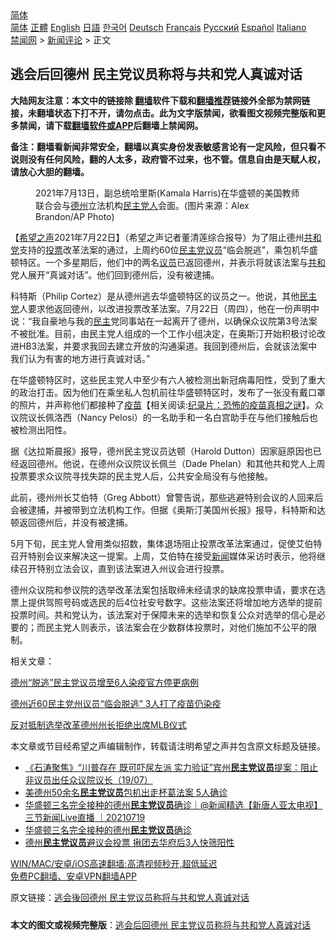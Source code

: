  <!-- 面包屑导航 --> <div class="breadcrumb"><!-- GTranslate: https://gtranslate.io/ -->  <div class="switcher notranslate">  <div class="selected">  <a href="#" onclick="return false;"> 简体</a>  </div>  <div class="option">  <a href="https://www.bannedbook.org" onclick="doGTranslate('zh-CN|zh-CN');jQuery('div.switcher div.selected a').html(jQuery(this).html());return false;" title="简体中文" class="nturl selected"> 简体</a>  <a href="https://www.bannedbook.org/zh-tw/" onclick="doGTranslate('zh-CN|zh-TW');jQuery('div.switcher div.selected a').html(jQuery(this).html());return false;" title="繁體中文" class="nturl"> 正體</a>  <a href="https://www.bannedbook.org/en/" onclick="doGTranslate('zh-CN|en');jQuery('div.switcher div.selected a').html(jQuery(this).html());return false;" title="English" class="nturl"> English</a>  <a href="https://www.bannedbook.org/ja/" onclick="doGTranslate('zh-CN|ja');jQuery('div.switcher div.selected a').html(jQuery(this).html());return false;" title="日本語" class="nturl"> 日語</a>  <a href="https://www.bannedbook.org/ko/" onclick="doGTranslate('zh-CN|ko');jQuery('div.switcher div.selected a').html(jQuery(this).html());return false;" title="한국어" class="nturl"> 한국어</a>  <a href="https://www.bannedbook.org/de/" onclick="doGTranslate('zh-CN|de');jQuery('div.switcher div.selected a').html(jQuery(this).html());return false;" title="Deutsch" class="nturl"> Deutsch</a>  <a href="https://www.bannedbook.org/fr/" onclick="doGTranslate('zh-CN|fr');jQuery('div.switcher div.selected a').html(jQuery(this).html());return false;" title="Français" class="nturl"> Français</a>  <a href="https://www.bannedbook.org/ru/" onclick="doGTranslate('zh-CN|ru');jQuery('div.switcher div.selected a').html(jQuery(this).html());return false;" title="Русский" class="nturl"> Русский</a>  <a href="https://www.bannedbook.org/es/" onclick="doGTranslate('zh-CN|es');jQuery('div.switcher div.selected a').html(jQuery(this).html());return false;" title="Español" class="nturl"> Español</a>  <a href="https://www.bannedbook.org/it/" onclick="doGTranslate('zh-CN|it');jQuery('div.switcher div.selected a').html(jQuery(this).html());return false;" title="Italiano" class="nturl"> Italiano</a>  </div>  </div>      <div class='breadcrumb-sub'><!-- Breadcrumb NavXT 6.3.0 --> <a href="https://www.bannedbook.org/" class="home">禁闻网</a> &gt; <a href="https://www.bannedbook.org/bnews/comments/" class="category">新闻评论</a> &gt; 正文</div></div><h2>逃会后回德州 民主党议员称将与共和党人真诚对话</h2> <p class="notice"><b>大陆网友注意：本文中的链接除 <a href="https://github.com/bannedbook/fanqiang" >翻墙</a>软件下载和<a href="https://github.com/killgcd/justmysocks/blob/master/README.md">翻墙推荐</a>链接外全部为禁网链接，未翻墙状态下打不开，请勿点击。此为文字版禁闻，欲看图文视频完整版和更多禁闻，请下载<a href="https://github.com/bannedbook/fanqiang">翻墙软件或APP</a>后翻墙上禁闻网。</p><p>备注：翻墙看新闻非常安全，翻墙以真实身份发表敏感言论有一定风险，但只看不说则没有任何风险，翻的人太多，政府管不过来，也不管。信息自由是天赋人权，请放心大胆的翻墙。</b></p>  <div class="entry"> <figure> <p><figcaption>2021年7月13日，副总统哈里斯(Kamala Harris)在华盛顿的美国教师联合会与<a href="https://www.bannedbook.org/bnews/tag/%e5%be%b7%e5%b7%9e/" class="st_tag internal_tag" rel="tag" title="标签 德州 下的日志">德州</a>立法机构<a href="https://www.bannedbook.org/bnews/tag/%e6%b0%91%e4%b8%bb%e5%85%9a%e4%ba%ba/" class="st_tag internal_tag" rel="tag" title="标签 民主党人 下的日志">民主党人</a>会面。(图片来源：Alex Brandon/AP Photo)</figcaption></figure> <p>【<span class='wp_keywordlink_affiliate'><a href="https://www.soundofhope.org" title="希望之声" target="_blank">希望之声</a></span>2021年7月22日】（希望之声记者董清莲综合报导）为了阻止德州<a href="https://www.bannedbook.org/bnews/tag/%e5%85%b1%e5%92%8c%e5%85%9a/" class="st_tag internal_tag" rel="tag" title="标签 共和党 下的日志">共和党</a>支持的<a href="https://www.bannedbook.org/bnews/tag/%E6%8A%95%E7%A5%A8/" class="st_tag internal_tag" rel="tag" title="标签 投票 下的日志">投票</a>改革法案的通过，上周约60位<a href="https://www.bannedbook.org/bnews/tag/%E6%B0%91%E4%B8%BB%E5%85%9A%E8%AE%AE%E5%91%98/" class="st_tag internal_tag" rel="tag" title="标签 民主党议员 下的日志">民主党议员</a>“临会脱逃”，乘包机华盛顿特区。一个多星期后，他们中的两名<a href="https://www.bannedbook.org/bnews/tag/%e8%ae%ae%e5%91%98/" class="st_tag internal_tag" rel="tag" title="标签 议员 下的日志">议员</a>已返回德州，并表示将就该法案与<a href="https://www.bannedbook.org/bnews/tag/%E5%85%B1%E5%92%8C/" class="st_tag internal_tag" rel="tag" title="标签 共和 下的日志">共和</a>党人展开“真诚对话”。他们回到德州后，没有被逮捕。</p> <p>科特斯（Philip Cortez）是从德州逃去华盛顿特区的议员之一。他说，其他<a href="https://www.bannedbook.org/bnews/tag/%e6%b0%91%e4%b8%bb%e5%85%9a/" class="st_tag internal_tag" rel="tag" title="标签 民主党 下的日志">民主党</a>人要求他返回德州，以改进投票改革法案。7月22日（周四），他在一份声明中说：“我自豪地与我的<a href="https://www.bannedbook.org/bnews/tag/%e6%b0%91%e4%b8%bb/" class="st_tag internal_tag" rel="tag" title="标签 民主 下的日志">民主</a>党同事站在一起离开了德州，以确保众议院第3号法案不被批准。目前，由民主党人组成的一个工作小组决定，在奥斯汀开始积极讨论改进HB3法案，并要求我回去建立开放的沟通渠道。我回到德州后，会就该法案中我们认为有害的地方进行真诚对话。”</p> <p>在华盛顿特区时，这些民主党人中至少有六人被检测出新冠病毒阳性，受到了重大的政治打击。因为他们在乘坐私人包机前往华盛顿特区时，发布了一张没有戴口罩的照片，并声称他们都接种了<span class='wp_keywordlink'><a href="https://www.bannedbook.org/bnews/tculture/20160630/551027.html" title="疫苗" target="_blank">疫苗</a></span>【相关阅读:<a href='https://www.bannedbook.org/bnews/topimagenews/20180408/925060.html' target='_blank'>纪录片：恐怖的疫苗真相之谜</a>】。众议院议长佩洛西（Nancy Pelosi）的一名助手和一名白宫助手在与他们接触后也被检测出阳性。</p>  <p>据《达拉斯晨报》报导，德州民主党议员达顿（Harold Dutton）因家庭原因也已经返回德州。他说，在德州众议院议长佩兰（Dade Phelan）和其他共和党人上周投票要求众议院寻找失踪的民主党人后，公共安全局没有与他接触。</p> <p>此前，德州州长艾伯特（Greg Abbott）曾警告说，那些逃避特别会议的人回来后会被逮捕，并被带到立法机构工作。但据《奥斯汀美国州长报》报导，科特斯和达顿返回德州后，并没有被逮捕。</p> <p>5月下旬，民主党人曾用类似招数，集体退场阻止投票改革法案通过，促使艾伯特召开特别会议来解决这一提案。上周，艾伯特在接受<span class='wp_keywordlink_affiliate'><a href="https://www.bannedbook.org/" title="新闻">新闻</a></span>媒体采访时表示，他将继续召开特别立法会议，直到该法案进入州议会进行投票。</p>  <p>德州众议院和参议院的选举改革法案包括取缔未经请求的缺席投票申请，要求在选票上提供驾照号码或选民的后4位社安号数字。这些法案还将增加地方选举的提前投票时间。共和党认为，该法案对于保障未来的选举和恢复公众对选举的信心是必要的；而民主党人则表示，该法案会在少数群体投票时，对他们施加不公平的限制。</p> <p>相关文章：</p> <p><a data-ctorig="https://www.soundofhope.org/post/527399" data-cturl="https://www.google.com/url?client=internal-element-cse&amp;cx=007749283119516952101:0iwnfnkwnek&amp;q=https://www.soundofhope.org/post/527399&amp;sa=U&amp;ved=2ahUKEwiuwNrO7PfxAhXMElkFHYl9B1Y4ChAWMAV6BAgCEAI&amp;usg=AOvVaw2H0f4GENe5qQrbdBI8Gv8J" href="https://www.soundofhope.org/post/527399" target="_blank">德州“脱逃”民主党议员增至6人染疫官方停更病例</a></p>  <p><a data-ctorig="https://www.soundofhope.org/post/526850?lang=b5" data-cturl="https://www.google.com/url?client=internal-element-cse&amp;cx=007749283119516952101:0iwnfnkwnek&amp;q=https://www.soundofhope.org/post/526850%3Flang%3Db5&amp;sa=U&amp;ved=2ahUKEwjV2cG27PfxAhWShOAKHbNcDiwQFjAHegQIABAC&amp;usg=AOvVaw1oZ5VAsc0pMaqiBamRGT6U" href="https://www.soundofhope.org/post/526850?lang=b5" target="_blank">德州近60民主党州议员“临会脱逃” 3人打了疫苗仍染疫</a></p> <p><a data-ctorig="https://www.soundofhope.org/post/491972?lang=b5" data-cturl="https://www.google.com/url?client=internal-element-cse&amp;cx=007749283119516952101:0iwnfnkwnek&amp;q=https://www.soundofhope.org/post/491972%3Flang%3Db5&amp;sa=U&amp;ved=2ahUKEwjJ2t3f5vfxAhXbMlkFHfAACRU4ChAWMAh6BAgJEAI&amp;usg=AOvVaw0sr1VaZeiWqDzXaujhBIkp" href="https://www.soundofhope.org/post/491972?lang=b5" target="_blank">反对抵制选举改革德州州长拒绝出席MLB仪式</a></p> <p>本文章或节目经希望之声编辑制作，转载请注明希望之声并包含原文标题及链接。 </p>  <ul class='op-related-articles' title='相关阅读'> <li><a href='https://www.bannedbook.org/bnews/bannedvideo/20210720/1590535.html' target='_blank'>《石涛聚焦》“川普存在 既可吓尿左派 实力验证”宾州<b>民主党议员</b>提案：阻止非议员出任众议院议长（19/07）</a></li> <li><a href='https://www.bannedbook.org/bnews/worldnews/20210720/1590329.html' target='_blank'>美德州50余名<b>民主党议员</b>包机出走杯葛法案 5人确诊</a></li> <li><a href='https://www.bannedbook.org/bnews/bannedvideo/20210719/1589960.html' target='_blank'>华盛顿三名完全接种的德州<b>民主党议员</b>确诊｜@新闻精选【新唐人亚太电视】三节新闻Live直播 ｜20210719</a></li> <li><a href='https://www.bannedbook.org/bnews/bannedvideo/20210719/1589782.html' target='_blank'>华盛顿三名完全接种的德州<b>民主党议员</b>确诊</a></li> <li><a href='https://www.bannedbook.org/bnews/cnnews/20210718/1589357.html' target='_blank'>德州<b>民主党议员</b>避议会投票 揪团去华府后3人快筛阳性</a></li> </ul> <p class="texttj"> <a href="https://github.com/bannedbook/fanqiang/wiki/V2ray%E6%9C%BA%E5%9C%BA" target="_blank">WIN/MAC/安卓/iOS高速翻墙:高清视频秒开,超低延迟</a><br/> <a href="https://github.com/bannedbook/fanqiang/wiki/%E7%A6%81%E9%97%BB%E7%BD%91%E5%AE%89%E5%8D%93%E7%BF%BB%E5%A2%99%E6%96%B0%E9%97%BBAPP" target="_blank">免费PC翻墙、安卓VPN翻墙APP</a></p><p>原文链接：<a class="src_link"  href="https://www.soundofhope.org/post/528329" target="_blank">逃会後回德州 民主党议员称将与共和党人真诚对话</a></p><a name='sharetosocial'></a>  <div style="margin-bottom:5px;padding-bottom:5px;clear:both"> <div id="archive-pix-1" class="banner-ads"> <!-- AuctionX Display platform tag START --> <div id="26318x728x90x621x_ADSLOT2" clicktrack="%%CLICK_URL_ESC%%"></div> <!-- AuctionX Display platform tag END --> </div> <div id="archive-pix-2" class="banner-ads"> <!-- AuctionX Display platform tag START --> <div id="26315x300x250x621x_ADSLOT2" clicktrack="%%CLICK_URL_ESC%%"></div> <!-- AuctionX Display platform tag END --> </div> </div>  <div id="archive-pix-1" class="banner-ads"> <!-- AuctionX Display platform tag START --> <div id="26318x728x90x621x_ADSLOT3" clicktrack="%%CLICK_URL_ESC%%"></div> <!-- AuctionX Display platform tag END --> </div> <div><b>本文的图文或视频完整版</b>：<a href='https://www.bannedbook.org/bnews/comments/20210723/1592553.html'>逃会后回德州 民主党议员称将与共和党人真诚对话</a></div>  </div><!--END ENTRY--> 